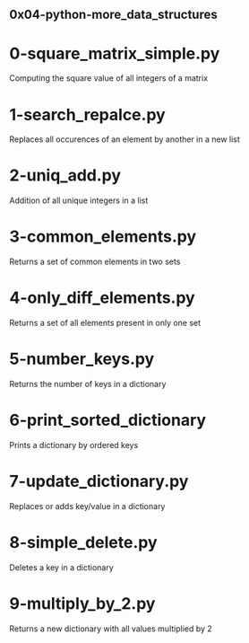 ## 0x04-python-more_data_structures

# 0-square_matrix_simple.py
 Computing the square value of all integers of a matrix

# 1-search_repalce.py
Replaces all occurences of an element by another in a new list

# 2-uniq_add.py
Addition of all unique integers in a list

# 3-common_elements.py
Returns a set of common elements in two sets

# 4-only_diff_elements.py
Returns a set of all elements present in only one set

# 5-number_keys.py
Returns the number of keys in a dictionary

# 6-print_sorted_dictionary
Prints a dictionary by ordered keys

# 7-update_dictionary.py
Replaces or adds key/value in a dictionary

# 8-simple_delete.py
Deletes a key in a dictionary

# 9-multiply_by_2.py
Returns a new dictionary with all values multiplied by 2
